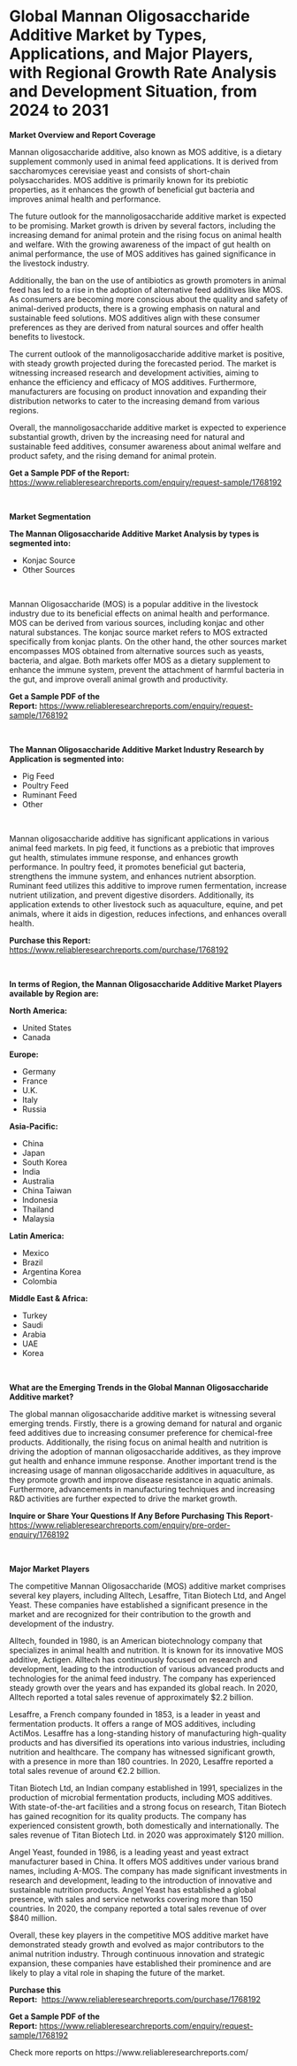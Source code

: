 <p><h1>Global Mannan Oligosaccharide Additive Market by Types, Applications, and Major Players, with Regional Growth Rate Analysis and Development Situation, from 2024 to 2031</h1></p><p><strong>Market Overview and Report Coverage</strong></p>
<p><p>Mannan oligosaccharide additive, also known as MOS additive, is a dietary supplement commonly used in animal feed applications. It is derived from saccharomyces cerevisiae yeast and consists of short-chain polysaccharides. MOS additive is primarily known for its prebiotic properties, as it enhances the growth of beneficial gut bacteria and improves animal health and performance.</p><p>The future outlook for the mannoligosaccharide additive market is expected to be promising. Market growth is driven by several factors, including the increasing demand for animal protein and the rising focus on animal health and welfare. With the growing awareness of the impact of gut health on animal performance, the use of MOS additives has gained significance in the livestock industry.</p><p>Additionally, the ban on the use of antibiotics as growth promoters in animal feed has led to a rise in the adoption of alternative feed additives like MOS. As consumers are becoming more conscious about the quality and safety of animal-derived products, there is a growing emphasis on natural and sustainable feed solutions. MOS additives align with these consumer preferences as they are derived from natural sources and offer health benefits to livestock.</p><p>The current outlook of the mannoligosaccharide additive market is positive, with steady growth projected during the forecasted period. The market is witnessing increased research and development activities, aiming to enhance the efficiency and efficacy of MOS additives. Furthermore, manufacturers are focusing on product innovation and expanding their distribution networks to cater to the increasing demand from various regions.</p><p>Overall, the mannoligosaccharide additive market is expected to experience substantial growth, driven by the increasing need for natural and sustainable feed additives, consumer awareness about animal welfare and product safety, and the rising demand for animal protein.</p></p>
<p><strong>Get a Sample PDF of the Report:</strong> <a href="https://www.reliableresearchreports.com/enquiry/request-sample/1768192">https://www.reliableresearchreports.com/enquiry/request-sample/1768192</a></p>
<p>&nbsp;</p>
<p><strong>Market Segmentation</strong></p>
<p><strong>The Mannan Oligosaccharide Additive Market Analysis by types is segmented into:</strong></p>
<p><ul><li>Konjac Source</li><li>Other Sources</li></ul></p>
<p>&nbsp;</p>
<p><p>Mannan Oligosaccharide (MOS) is a popular additive in the livestock industry due to its beneficial effects on animal health and performance. MOS can be derived from various sources, including konjac and other natural substances. The konjac source market refers to MOS extracted specifically from konjac plants. On the other hand, the other sources market encompasses MOS obtained from alternative sources such as yeasts, bacteria, and algae. Both markets offer MOS as a dietary supplement to enhance the immune system, prevent the attachment of harmful bacteria in the gut, and improve overall animal growth and productivity.</p></p>
<p><strong>Get a Sample PDF of the Report:</strong>&nbsp;<a href="https://www.reliableresearchreports.com/enquiry/request-sample/1768192">https://www.reliableresearchreports.com/enquiry/request-sample/1768192</a></p>
<p>&nbsp;</p>
<p><strong>The Mannan Oligosaccharide Additive Market Industry Research by Application is segmented into:</strong></p>
<p><ul><li>Pig Feed</li><li>Poultry Feed</li><li>Ruminant Feed</li><li>Other</li></ul></p>
<p>&nbsp;</p>
<p><p>Mannan oligosaccharide additive has significant applications in various animal feed markets. In pig feed, it functions as a prebiotic that improves gut health, stimulates immune response, and enhances growth performance. In poultry feed, it promotes beneficial gut bacteria, strengthens the immune system, and enhances nutrient absorption. Ruminant feed utilizes this additive to improve rumen fermentation, increase nutrient utilization, and prevent digestive disorders. Additionally, its application extends to other livestock such as aquaculture, equine, and pet animals, where it aids in digestion, reduces infections, and enhances overall health.</p></p>
<p><strong>Purchase this Report:</strong>&nbsp; <a href="https://www.reliableresearchreports.com/purchase/1768192">https://www.reliableresearchreports.com/purchase/1768192</a></p>
<p>&nbsp;</p>
<p><strong>In terms of Region, the Mannan Oligosaccharide Additive Market Players available by Region are:</strong></p>
<p>
    <p> <strong> North America: </strong>
        <ul>
            <li>United States</li>
            <li>Canada</li>
        </ul>
        </p> 
    <p> <strong> Europe: </strong>
        <ul>
            <li>Germany</li>
            <li>France</li>
            <li>U.K.</li>
            <li>Italy</li>
            <li>Russia</li>
        </ul>
        </p> 
    <p> <strong> Asia-Pacific: </strong>
        <ul>
            <li>China</li>
            <li>Japan</li>
            <li>South Korea</li>
            <li>India</li>
            <li>Australia</li>
            <li>China Taiwan</li>
            <li>Indonesia</li>
            <li>Thailand</li>
            <li>Malaysia</li>
        </ul>
        </p> 
    <p> <strong> Latin America: </strong>
        <ul>
            <li>Mexico</li>
            <li>Brazil</li>
            <li>Argentina Korea</li>
            <li>Colombia</li>
        </ul>
        </p> 
    <p> <strong> Middle East & Africa: </strong>
        <ul>
            <li>Turkey</li>
            <li>Saudi</li>
            <li>Arabia</li>
            <li>UAE</li>
            <li>Korea</li>
        </ul>
    </p>
    </p>
<p>&nbsp;</p>
<p><strong>What are the Emerging Trends in the Global Mannan Oligosaccharide Additive market?</strong></p>
<p><p>The global mannan oligosaccharide additive market is witnessing several emerging trends. Firstly, there is a growing demand for natural and organic feed additives due to increasing consumer preference for chemical-free products. Additionally, the rising focus on animal health and nutrition is driving the adoption of mannan oligosaccharide additives, as they improve gut health and enhance immune response. Another important trend is the increasing usage of mannan oligosaccharide additives in aquaculture, as they promote growth and improve disease resistance in aquatic animals. Furthermore, advancements in manufacturing techniques and increasing R&D activities are further expected to drive the market growth.</p></p>
<p><strong>Inquire or Share Your Questions If Any Before Purchasing This Report</strong>- <a href="https://www.reliableresearchreports.com/enquiry/pre-order-enquiry/1768192">https://www.reliableresearchreports.com/enquiry/pre-order-enquiry/1768192</a></p>
<p>&nbsp;</p>
<p><strong>Major Market Players</strong></p>
<p><p>The competitive Mannan Oligosaccharide (MOS) additive market comprises several key players, including Alltech, Lesaffre, Titan Biotech Ltd, and Angel Yeast. These companies have established a significant presence in the market and are recognized for their contribution to the growth and development of the industry.</p><p>Alltech, founded in 1980, is an American biotechnology company that specializes in animal health and nutrition. It is known for its innovative MOS additive, Actigen. Alltech has continuously focused on research and development, leading to the introduction of various advanced products and technologies for the animal feed industry. The company has experienced steady growth over the years and has expanded its global reach. In 2020, Alltech reported a total sales revenue of approximately $2.2 billion.</p><p>Lesaffre, a French company founded in 1853, is a leader in yeast and fermentation products. It offers a range of MOS additives, including ActiMos. Lesaffre has a long-standing history of manufacturing high-quality products and has diversified its operations into various industries, including nutrition and healthcare. The company has witnessed significant growth, with a presence in more than 180 countries. In 2020, Lesaffre reported a total sales revenue of around €2.2 billion.</p><p>Titan Biotech Ltd, an Indian company established in 1991, specializes in the production of microbial fermentation products, including MOS additives. With state-of-the-art facilities and a strong focus on research, Titan Biotech has gained recognition for its quality products. The company has experienced consistent growth, both domestically and internationally. The sales revenue of Titan Biotech Ltd. in 2020 was approximately $120 million.</p><p>Angel Yeast, founded in 1986, is a leading yeast and yeast extract manufacturer based in China. It offers MOS additives under various brand names, including A-MOS. The company has made significant investments in research and development, leading to the introduction of innovative and sustainable nutrition products. Angel Yeast has established a global presence, with sales and service networks covering more than 150 countries. In 2020, the company reported a total sales revenue of over $840 million.</p><p>Overall, these key players in the competitive MOS additive market have demonstrated steady growth and evolved as major contributors to the animal nutrition industry. Through continuous innovation and strategic expansion, these companies have established their prominence and are likely to play a vital role in shaping the future of the market.</p></p>
<p><strong>Purchase this Report:</strong>&nbsp;&nbsp;<a href="https://www.reliableresearchreports.com/purchase/1768192">https://www.reliableresearchreports.com/purchase/1768192</a></p>
<p></p>
<p><strong>Get a Sample PDF of the Report:</strong>&nbsp;<a href="https://www.reliableresearchreports.com/enquiry/request-sample/1768192">https://www.reliableresearchreports.com/enquiry/request-sample/1768192</a></p>
<p>Check more reports on https://www.reliableresearchreports.com/</p>